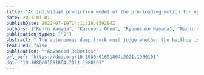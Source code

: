 ```yaml
---
title: "An individual prediction model of the pre-loading motion for operator and backhoe pairs"
date: 2021-01-01
publishDate: 2022-07-19T14:11:28.059294Z
authors: ["Kento Yamada", "Kazunori Ohno", "Ryunosuke Hamada", "Ranulfo Bezerra", "Naoto Miyamoto", "Shotaro Kojima", "Taro Suzuki", "Takahiro Suzuki", "Keiji Nagatani", "Yukinori Shibata", "Kimitaka Asano", "Tomohiro Komatsu", "Satoshi Tadokoro"]
publication_types: ["2"]
abstract: " The autonomous dump truck must judge whether the backhoe is ready for loading the sediment for smooth and safe cooperation with the human-operated backhoes. Analyzing time-series data of the human-operated backhoe loading motion is an effective method to build a prediction model. The transition of several primitive motions enables us to predict the timing when the backhoe starts loading. However, in transition modeling, manually selecting the appropriate primitive motions in the pre-loading motions requires considerable effort. In addition, a robust loading prediction is required for sensor layout changes in the installations of them. Here, we propose a BP-HMM-based prediction method of the pre-loading motion. The algorithm automatically finds the transition of several primitive motions from time-series data and its annotation labels. The selection of three angular velocities as features of the BP-HMM increases the robustness of the prediction method. The proposed method built a suitable prediction model for three different combinations of operators and backhoes. The prediction method was robust for sensor layout changes, and showed an accuracy of 100%. The proposed prediction method contributes to the automation of earthmoving work by enabling smooth cooperation between autonomous dump trucks and human-operated backhoe. "
featured: false
publication: "*Advanced Robotics*"
url_pdf: "https://doi.org/10.1080/01691864.2021.1980101"
doi: "10.1080/01691864.2021.1980101"
---
```


